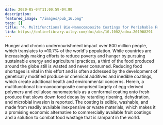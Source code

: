 ```yaml
---
date: 2020-05-04T11:00:59-04:00
description: 
featured_image: "/images/pub_16.png"
tags: []
title: "4. Multifunctional Bio-Nanocomposite Coatings for Perishable Fruits"
link: https://onlinelibrary.wiley.com/doi/abs/10.1002/adma.201908291
---
```


Hunger and chronic undernourishment impact over 800 million people, which translates to ≈10.7% of the world's population. While countries are increasingly making efforts to reduce poverty and hunger by pursuing sustainable energy and agricultural practices, a third of the food produced around the globe still is wasted and never consumed. Reducing food shortages is vital in this effort and is often addressed by the development of genetically modified produce or chemical additives and inedible coatings, which create additional health and environmental concerns. Herein, a multifunctional bio-nanocomposite comprised largely of egg-derived polymers and cellulose nanomaterials as a conformal coating onto fresh produce that slows down food decay by retarding ripening, dehydration, and microbial invasion is reported. The coating is edible, washable, and made from readily available inexpensive or waste materials, which makes it a promising economic alternative to commercially available fruit coatings and a solution to combat food wastage that is rampant in the world.
